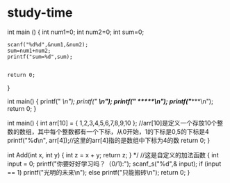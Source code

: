 # study-time

int main ()
{
	int num1=0;
	int num2=0;
	int sum=0;
	
	scanf("%d%d",&num1,&num2);
	sum=num1+num2; 
	printf("sum=%d",sum);
	
	
	return 0;
}  





int main()
{
	printf("   *\n");
	printf("  ***\n");
	printf(" *****\n");
	printf("*******\n");
	return 0;
 } 
    
    
    
int main()
{
	int arr[10] = { 1,2,3,4,5,6,7,8,9,10 };
	//arr[10]是定义一个存放10个整数的数组，其中每个整数都有一个下标，从0开始，1的下标是0,5的下标是4
	printf("%d\n", arr[4]);//这里的arr[4]指的是数组中下标为4的数
	return 0;
}

int Add(int x, int y)
{
	int z = x + y;
	return z;
}            */   //这是自定义的加法函数
{
	int input = 0;
	printf("你要好好学习吗？（0/1):");
	scanf_s("%d",& input);
	if (input == 1)
		printf("光明的未来\n");
	else
		printf("只能搬砖\n");
	return 0;
}

